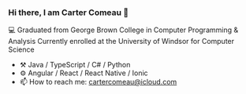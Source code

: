 ### Hi there, I am Carter Comeau 👋

💻 Graduated from George Brown College in Computer Programming & Analysis
Currently enrolled at the University of Windsor for Computer Science

- ⚒️ Java / TypeScript / C# / Python
- ⚙️ Angular / React / React Native / Ionic
- 📫 How to reach me: cartercomeau@icloud.com

<!--START_SECTION:waka-->
<!--END_SECTION:waka-->
